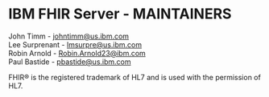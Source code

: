 # IBM FHIR Server - MAINTAINERS

John Timm - johntimm@us.ibm.com  
Lee Surprenant - lmsurpre@us.ibm.com  
Robin Arnold - Robin.Arnold23@ibm.com  
Paul Bastide - pbastide@us.ibm.com

FHIR® is the registered trademark of HL7 and is used with the permission of HL7.
